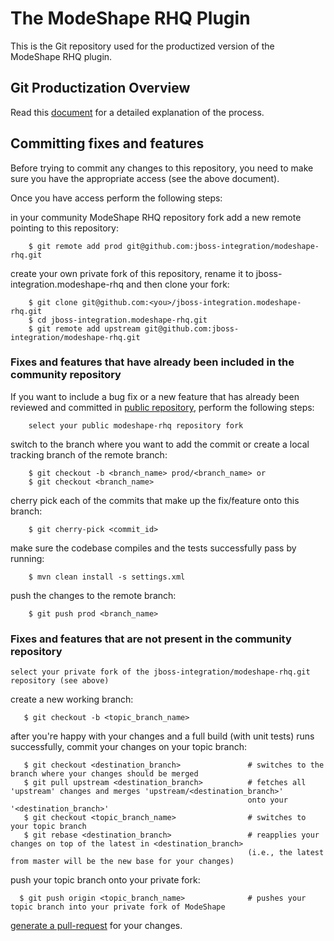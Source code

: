 # The ModeShape RHQ Plugin

This is the Git repository used for the productized version of the ModeShape RHQ plugin.

## Git Productization Overview

Read this [document](https://docspace.corp.redhat.com/docs/DOC-150303) for a detailed explanation of the process.

## Committing fixes and features

Before trying to commit any changes to this repository, you need to make sure you have the appropriate access (see the above document).

Once you have access perform the following steps:

  in your community ModeShape RHQ repository fork add a new remote pointing to this repository:

        $ git remote add prod git@github.com:jboss-integration/modeshape-rhq.git

  create your own private fork of this repository, rename it to jboss-integration.modeshape-rhq and then clone your fork:

        $ git clone git@github.com:<you>/jboss-integration.modeshape-rhq.git
        $ cd jboss-integration.modeshape-rhq.git
        $ git remote add upstream git@github.com:jboss-integration/modeshape-rhq.git

### Fixes and features that have already been included in the community repository

If you want to include a bug fix or a new feature that has already been reviewed and committed in [public repository](https://github.com/ModeShape/modeshape-rhq),
perform the following steps:

        select your public modeshape-rhq repository fork

  switch to the branch where you want to add the commit or create a local tracking branch of the remote branch:

        $ git checkout -b <branch_name> prod/<branch_name> or
        $ git checkout <branch_name>

  cherry pick each of the commits that make up the fix/feature onto this branch:

        $ git cherry-pick <commit_id>

  make sure the codebase compiles and the tests successfully pass by running:

        $ mvn clean install -s settings.xml

  push the changes to the remote branch:

        $ git push prod <branch_name>

### Fixes and features that are not present in the community repository

    select your private fork of the jboss-integration/modeshape-rhq.git repository (see above)

  create a new working branch:

       $ git checkout -b <topic_branch_name>

  after you're happy with your changes and a full build (with unit tests) runs successfully, commit your changes on your
  topic branch:

       $ git checkout <destination_branch>               # switches to the branch where your changes should be merged
       $ git pull upstream <destination_branch>          # fetches all 'upstream' changes and merges 'upstream/<destination_branch>'
                                                         onto your '<destination_branch>'
       $ git checkout <topic_branch_name>                # switches to your topic branch
       $ git rebase <destination_branch>                 # reapplies your changes on top of the latest in <destination_branch>
       	                                                 (i.e., the latest from master will be the new base for your changes)
  push your topic branch onto your private fork:

      $ git push origin <topic_branch_name>              # pushes your topic branch into your private fork of ModeShape

  [generate a pull-request](http://help.github.com/pull-requests/) for your changes.